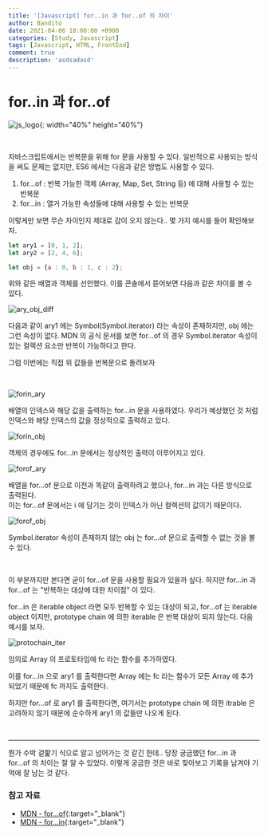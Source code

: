 ```yaml
---
title: '[Javascript] for..in 과 for..of 의 차이'
author: Bandito
date: 2021-04-06 18:00:00 +0900
categories: [Study, Javascript]
tags: [Javascript, HTML, FrontEnd]
comment: true
description: 'asdsadasd'
---
```


# for..in 과 for..of 

![js_logo](https://drive.google.com/uc?export=view&id=1NEwhuE1d6XOGETj-36A1SGONtc9Byzh4){: width="40%" height="40%"}

<br/>

자바스크립트에서는 반복문을 위해 for 문을 사용할 수 있다. 일반적으로 사용되는 방식을 써도 문제는 없지만, ES6 에서는 다음과 같은 방법도 사용할 수 있다.

1. for...of : 반복 가능한 객체 (Array, Map, Set, String 등) 에 대해 사용할 수 있는 반복문
2. for...in : 열거 가능한 속성들에 대해 사용할 수 있는 반복문

이렇게만 보면 무슨 차이인지 제대로 감이 오지 않는다.. 몇 가지 예시를 들어 확인해보자.   

```javascript
let ary1 = [0, 1, 2];
let ary2 = [2, 4, 6];

let obj = {a : 0, b : 1, c : 2};
```

위와 같은 배열과 객체를 선언했다. 이를 콘솔에서 뜯어보면 다음과 같은 차이를 볼 수 있다.   

![ary_obj_diff](https://drive.google.com/uc?export=view&id=1EztwvygIF5v1A_pckNRP9dIEjoZtZpXr)


다음과 같이 ary1 에는 Symbol(Symbol.iterator) 라는 속성이 존재하지만, obj 에는 그런 속성이 없다. MDN 의 공식 문서를 보면 for...of 의 경우 Symbol.iterator 속성이 있는 컬렉션 요소만 반복이 가능하다고 한다.     

그럼 이번에는 직접 위 값들을 반복문으로 돌려보자    

<br/>

![forin_ary](https://drive.google.com/uc?export=view&id=1nJ_b8A-wPmnO-3RZPnxTe5VZMBXwsmlH)


배열의 인덱스와 해당 값을 출력하는 for...in 문을 사용하였다. 우리가 예상했던 것 처럼 인덱스와 해당 인덱스의 값을 정상적으로 출력하고 있다.    

![forin_obj](https://drive.google.com/uc?export=view&id=1tuAJ_oB7_x7egbr_U-1J8hwhaLWQ5KA3)


객체의 경우에도 for...in 문에서는 정상적인 출력이 이루어지고 있다.    


![forof_ary](https://drive.google.com/uc?export=view&id=1ijTgHqmWrjiZFDissp-f9ROEIaYWaWig)


배열을 for...of 문으로 이전과 똑같이 출력하려고 했으나, for...in 과는 다른 방식으로 출력된다.    
이는 for...of 문에서는 i 에 담기는 것이 인덱스가 아닌 컬렉션의 값이기 때문이다.   

![forof_obj](https://drive.google.com/uc?export=view&id=1mwpGpBQgwwzjH8rR8cTOegIGgwC36LGc)


Symbol.iterator 속성이 존재하지 않는 obj 는 for...of 문으로 출력할 수 없는 것을 볼 수 있다.   

<br/>

이 부분까지만 본다면 굳이 for...of 문을 사용할 필요가 있을까 싶다. 하지만 for...in 과 for...of 는 "반복하는 대상에 대한 차이점" 이 있다.   

for...in 은 iterable object 라면 모두 반복할 수 있는 대상이 되고,
for...of 는 iterable object 이지만, prototype chain 에 의한 iterable 은 반복 대상이 되지 않는다. 다음 예시를 보자.    

![protochain_iter](https://drive.google.com/uc?export=view&id=1Z7HYKAdiwTHyxC-xBQJo8ArVhN-xZZtf)


임의로 Array 의 프로토타입에 fc 라는 함수를 추가하였다.    

이를 for...in 으로 ary1 를 출력한다면 Array 에는 fc 라는 함수가 모든 Array 에 추가되었기 때문에 fc 까지도 출력한다.    

하지만 for...of 로 ary1 를 출력한다면, 여기서는 prototype chain 에 의한 itrable 은 고려하지 않기 때문에 순수하게 ary1 의 값들만 나오게 된다.    

<br/>

***

뭔가 수박 겉핥기 식으로 알고 넘어가는 것 같긴 한데.. 당장 궁금했던 for...in 과 for...of 의 차이는 잘 알 수 있었다. 이렇게 궁금한 것은 바로 찾아보고 기록을 남겨야 기억에 잘 남는 것 같다.



### 참고 자료
+ [MDN - for...of](https://developer.mozilla.org/ko/docs/Web/JavaScript/Reference/Statements/for...of){:target="_blank"}
+ [MDN - for...in](https://developer.mozilla.org/ko/docs/Web/JavaScript/Reference/Statements/for...in){:target="_blank"}
